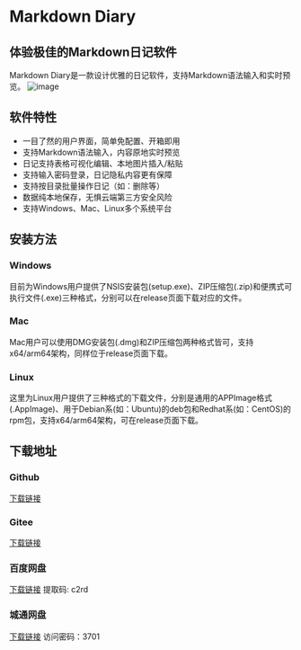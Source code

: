 # Markdown Diary

## 体验极佳的Markdown日记软件

Markdown Diary是一款设计优雅的日记软件，支持Markdown语法输入和实时预览。
![image](https://github.com/stevobm/md-diary-releases/assets/5198256/159eb128-8782-4287-83d5-ec438b2355c6)

## 软件特性

- 一目了然的用户界面，简单免配置、开箱即用
- 支持Markdown语法输入，内容原地实时预览
- 日记支持表格可视化编辑、本地图片插入/粘贴
- 支持输入密码登录，日记隐私内容更有保障
- 支持按目录批量操作日记（如：删除等）
- 数据纯本地保存，无惧云端第三方安全风险
- 支持Windows、Mac、Linux多个系统平台

## 安装方法

### Windows

目前为Windows用户提供了NSIS安装包(setup.exe)、ZIP压缩包(.zip)和便携式可执行文件(.exe)三种格式，分别可以在release页面下载对应的文件。

### Mac

Mac用户可以使用DMG安装包(.dmg)和ZIP压缩包两种格式皆可，支持x64/arm64架构，同样位于release页面下载。

### Linux

这里为Linux用户提供了三种格式的下载文件，分别是通用的APPImage格式(.AppImage)、用于Debian系(如：Ubuntu)的deb包和Redhat系(如：CentOS)的rpm包，支持x64/arm64架构，可在release页面下载。

## 下载地址

### Github
[下载链接](https://github.com/stevobm/md-diary-releases/releases/latest)

### Gitee
[下载链接](https://gitee.com/stevobm/md-diary-release/releases/tag/latest)

### 百度网盘

[下载链接](https://pan.baidu.com/s/1M1OeMXaWnTr8f0_oXtR08Q?pwd=c2rd) 提取码: c2rd

### 城通网盘

[下载链接](https://url43.ctfile.com/d/3173743-57977955-91e7e2?p=3701) 访问密码：3701
